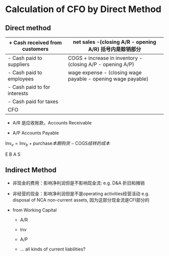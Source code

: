 # Calculation of CFO by Direct Method

## Direct method

| + Cash received from customers | net sales -(closing A/R - opening A/R) 括号内是赊销部分                |
| ------------------------------ | -------------------------------------------------------------- |
| - Cash paid to suppliers       | COGS + increase in inventory - (closing A/P - opening A/P)     |
| - Cash paid to employees       | wage expense - (closing wage payable - opening wage payable) |
| - Cash paid to for interests   |                                                                |
| - Cash paid for taxes          |                                                                |
| CFO                            |                                                                |

- A/R 是应收账款，Accounts Receivable

- A/P Accounts Payable

$\text{Inv}_e = \text{Inv}_b + \text{purchase}本期购货 - \text{COGS}结转的成本$

E B A S

## Indirect Method

- 非现金的费用：影响净利润但是不影响现金流: e.g. D&A 折旧和摊销

- 非经营的现金：影响净利润但是不是operating activities经营活动 e.g. disposal of NCA non-current assets, 因为这部分现金流是CFI部分的

- from Working Capital
  
  - A/R
  
  - Inv
  
  - A/P
  
  - ... all kinds of current liabilities?
